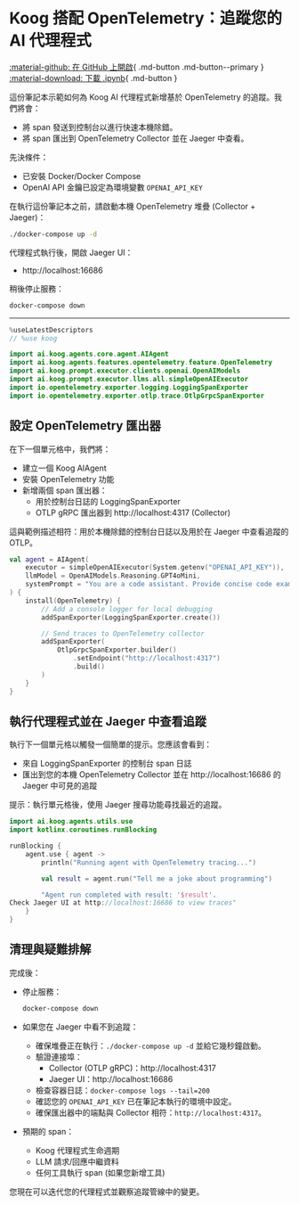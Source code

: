 # Koog 搭配 OpenTelemetry：追蹤您的 AI 代理程式

[:material-github: 在 GitHub 上開啟](
https://github.com/JetBrains/koog/blob/develop/examples/notebooks/OpenTelemetry.ipynb
){ .md-button .md-button--primary }
[:material-download: 下載 .ipynb](
https://raw.githubusercontent.com/JetBrains/koog/develop/examples/notebooks/OpenTelemetry.ipynb
){ .md-button }

這份筆記本示範如何為 Koog AI 代理程式新增基於 OpenTelemetry 的追蹤。我們將會：
- 將 span 發送到控制台以進行快速本機除錯。
- 將 span 匯出到 OpenTelemetry Collector 並在 Jaeger 中查看。

先決條件：
- 已安裝 Docker/Docker Compose
- OpenAI API 金鑰已設定為環境變數 `OPENAI_API_KEY`

在執行這份筆記本之前，請啟動本機 OpenTelemetry 堆疊 (Collector + Jaeger)：
```bash
./docker-compose up -d
```
代理程式執行後，開啟 Jaeger UI：
- http://localhost:16686

稍後停止服務：
```bash
docker-compose down
```

---

```kotlin
%useLatestDescriptors
// %use koog
```

```kotlin
import ai.koog.agents.core.agent.AIAgent
import ai.koog.agents.features.opentelemetry.feature.OpenTelemetry
import ai.koog.prompt.executor.clients.openai.OpenAIModels
import ai.koog.prompt.executor.llms.all.simpleOpenAIExecutor
import io.opentelemetry.exporter.logging.LoggingSpanExporter
import io.opentelemetry.exporter.otlp.trace.OtlpGrpcSpanExporter

```

## 設定 OpenTelemetry 匯出器

在下一個單元格中，我們將：
- 建立一個 Koog AIAgent
- 安裝 OpenTelemetry 功能
- 新增兩個 span 匯出器：
  - 用於控制台日誌的 LoggingSpanExporter
  - OTLP gRPC 匯出器到 http://localhost:4317 (Collector)

這與範例描述相符：用於本機除錯的控制台日誌以及用於在 Jaeger 中查看追蹤的 OTLP。

```kotlin
val agent = AIAgent(
    executor = simpleOpenAIExecutor(System.getenv("OPENAI_API_KEY")),
    llmModel = OpenAIModels.Reasoning.GPT4oMini,
    systemPrompt = "You are a code assistant. Provide concise code examples."
) {
    install(OpenTelemetry) {
        // Add a console logger for local debugging
        addSpanExporter(LoggingSpanExporter.create())

        // Send traces to OpenTelemetry collector
        addSpanExporter(
            OtlpGrpcSpanExporter.builder()
                .setEndpoint("http://localhost:4317")
                .build()
        )
    }
}
```

## 執行代理程式並在 Jaeger 中查看追蹤

執行下一個單元格以觸發一個簡單的提示。您應該會看到：
- 來自 LoggingSpanExporter 的控制台 span 日誌
- 匯出到您的本機 OpenTelemetry Collector 並在 http://localhost:16686 的 Jaeger 中可見的追蹤

提示：執行單元格後，使用 Jaeger 搜尋功能尋找最近的追蹤。

```kotlin
import ai.koog.agents.utils.use
import kotlinx.coroutines.runBlocking

runBlocking {
    agent.use { agent ->
        println("Running agent with OpenTelemetry tracing...")

        val result = agent.run("Tell me a joke about programming")

        "Agent run completed with result: '$result'.
Check Jaeger UI at http://localhost:16686 to view traces"
    }
}
```

## 清理與疑難排解

完成後：

- 停止服務：
  ```bash
  docker-compose down
  ```

- 如果您在 Jaeger 中看不到追蹤：
  - 確保堆疊正在執行：`./docker-compose up -d` 並給它幾秒鐘啟動。
  - 驗證連接埠：
    - Collector (OTLP gRPC)：http://localhost:4317
    - Jaeger UI：http://localhost:16686
  - 檢查容器日誌：`docker-compose logs --tail=200`
  - 確認您的 `OPENAI_API_KEY` 已在筆記本執行的環境中設定。
  - 確保匯出器中的端點與 Collector 相符：`http://localhost:4317`。

- 預期的 span：
  - Koog 代理程式生命週期
  - LLM 請求/回應中繼資料
  - 任何工具執行 span (如果您新增工具)

您現在可以迭代您的代理程式並觀察追蹤管線中的變更。